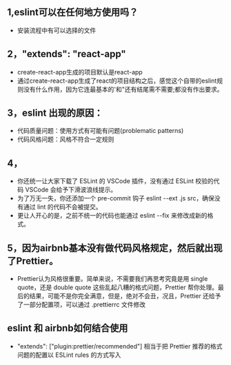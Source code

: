 <!--
 * @Description: Eslint
 * @Author: xiao.zhang
 * @Date: 2020-09-29 10:49:18
 * @LastEditors: xiao.zhang
 * @LastEditTime: 2020-09-29 17:29:37
-->
## 1,eslint可以在任何地方使用吗？
+ 安装流程中有可以选择的文件

## 2，"extends": "react-app"
+ create-react-app生成的项目默认是react-app
+ 通过create-react-app生成了react的项目结构之后，感觉这个自带的eslint规则没有什么作用，因为它连最基本的'和"还有结尾需不需要;都没有作出要求。

## 3，eslint 出现的原因：
+ 代码质量问题：使用方式有可能有问题(problematic patterns)
+ 代码风格问题：风格不符合一定规则 

## 4，
+ 你还统一让大家下载了 ESLint 的 VSCode 插件，没有通过 ESLint 校验的代码 VSCode 会给予下滑波浪线提示。
+ 为了万无一失，你还添加一个 pre-commit 钩子 eslint --ext .js src，确保没有通过 lint 的代码不会被提交。
+ 更让人开心的是，之前不统一的代码也能通过 eslint --fix 来修改成新的格式。

## 5，因为airbnb基本没有做代码风格规定，然后就出现了Prettier。
+ Prettier认为风格很重要。简单来说，不需要我们再思考究竟是用 single quote，还是 double quote 这些乱起八糟的格式问题，Prettier 帮你处理。最后的结果，可能不是你完全满意，但是，绝对不会丑，况且，Prettier 还给予了一部分配置项，可以通过 .prettierrc 文件修改

## eslint 和 airbnb如何结合使用
+ "extends": ["plugin:prettier/recommended"] 
相当于把 Prettier 推荐的格式问题的配置以 ESLint rules 的方式写入